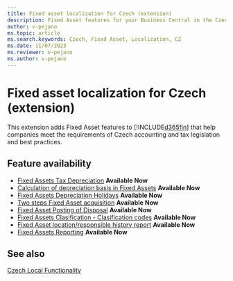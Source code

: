 ```yaml
---
title: Fixed asset localization for Czech (extension)
description: Fixed Asset features for your Business Central in the Czech Republic. 
author: v-pejano
ms.topic: article
ms.search.keywords: Czech, Fixed Asset, Localization, CZ
ms.date: 11/07/2023
ms.reviewer: v-pejano
ms.author: v-pejano
---
```


# Fixed asset localization for Czech (extension)

This extension adds Fixed Asset features to [!INCLUDE[d365fin](../../includes/d365fin_md.md)] that help companies meet the requirements of Czech accounting and tax legislation and best practices.

## Feature availability

- [Fixed Assets Tax Depreciation](how-to-use-tax-depreciation-for-fixed-assets.md) **Available Now**
- [Calculation of depreciation basis in Fixed Assets](how-to-calculate-depreciation-basis.md) **Available Now**
- [Fixed Assets Depreciation Holidays](how-to-depreciate-holidays-for-fixed-assets.md) **Available Now**
- [Two steps Fixed Asset acquisition](how-to-use-two-steps-fixed-asset-acquisition.md) **Available Now**
- [Fixed Asset Posting of Disposal](how-to-post-disposal-of-fixed-asset.md) **Available Now**
- [Fixed Assets Clasification - Clasification codes](how-to-use-clasification-code-for-fixed-assets.md) **Available Now**
- [Fixed Asset location/responsible history report](how-to-use-fixed-asset-location-history-report.md) **Available Now**
- [Fixed Assets Reporting](how-to-use-fixed-assets-reporting.md) **Available Now**

## See also

[Czech Local Functionality](czech-local-functionality.md)  
